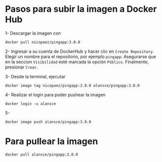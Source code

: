 # Pasos para subir la imagen a Docker Hub 

1- Descargar la imagen con

`
docker pull nicopaez/pingapp:3.0.0
`

2- Ingresar a su cuenta de DockerHub y hacer clic en `Create Repository`. Elegir un nombre para el repositorio, por ejemplo `pingapp`. Asegurarse que en la seccion `Visibilidad` esté marcada la opción `Público`. Finalmente, presionar `Crear`. 

3- Desde la terminal, ejecutar

`
docker image tag nicopaez/pingapp:3.0.0 alansce/pingapp:3.0.0
`

4- Realizar el login para poder pushear la imagen 

`
docker login -u alansce
`

5- 

`
docker image push alansce/pingapp:3.0.0
`

# Para pullear la imagen

`
docker pull alansce/pingapp:3.0.0
`



